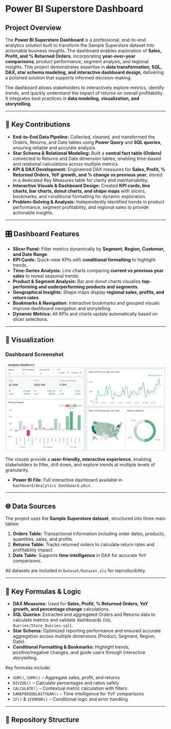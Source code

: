 # Power BI Superstore Dashboard

## Project Overview
The **Power BI Superstore Dashboard** is a professional, end-to-end analytics solution built to transform the Sample Superstore dataset into actionable business insights. The dashboard enables exploration of **Sales, Profit, and % Returned Orders**, incorporating **year-over-year comparisons**, product performance, segment analysis, and regional insights. This project demonstrates expertise in **data transformation, SQL, DAX, star schema modeling, and interactive dashboard design**, delivering a polished solution that supports informed decision-making.

The dashboard allows stakeholders to interactively explore metrics, identify trends, and quickly understand the impact of returns on overall profitability. It integrates best practices in **data modeling, visualization, and storytelling**.

---

## 🚀 Key Contributions
- **End-to-End Data Pipeline:** Collected, cleaned, and transformed the Orders, Returns, and Date tables using **Power Query** and **SQL queries**, ensuring reliable and accurate analysis.  
- **Star Schema & Relational Modeling:** Built a **central fact table (Orders)** connected to Returns and Date dimension tables, enabling time-based and relational calculations across multiple metrics.  
- **KPI & DAX Development:** Engineered DAX measures for **Sales, Profit, % Returned Orders, YoY growth, and % change vs previous year**, stored in a dedicated Key Measures table for clarity and maintainability.  
- **Interactive Visuals & Dashboard Design:** Created **KPI cards, line charts, bar charts, donut charts, and shape maps** with slicers, bookmarks, and conditional formatting for dynamic exploration.  
- **Problem-Solving & Analysis:** Independently identified trends in product performance, segment profitability, and regional sales to provide actionable insights.

---

## 🎛️ Dashboard Features
- **Slicer Panel:** Filter metrics dynamically by **Segment, Region, Customer, and Date Range**.  
- **KPI Cards:** Quick-view KPIs with **conditional formatting** to highlight trends.  
- **Time-Series Analysis:** Line charts comparing **current vs previous year sales** to reveal seasonal trends.  
- **Product & Segment Analysis:** Bar and donut charts visualize **top-performing and underperforming products and segments**.  
- **Geographical Insights:** Shape maps display **regional sales, profits, and return rates**.  
- **Bookmarks & Navigation:** Interactive bookmarks and grouped visuals improve dashboard navigation and storytelling.  
- **Dynamic Metrics:** All KPIs and charts update automatically based on slicer selections.

---

## 📸 Visualization
### Dashboard Screenshot
![Power BI Dashboard](Dashboard%20Image/Analytics_Dashboard.png)

The visuals provide a **user-friendly, interactive experience**, enabling stakeholders to filter, drill down, and explore trends at multiple levels of granularity.

- **Power BI File:** Full interactive dashboard available in `Dashboard/Analytics Dashboard.pbix`.


---

## 🌐 Data Sources
The project uses the **Sample Superstore dataset**, structured into three main tables:

1. **Orders Table:** Transactional information including order dates, products, quantities, sales, and profits.  
2. **Returns Table:** Tracks returned orders to calculate return rates and profitability impact.  
3. **Date Table:** Supports **time intelligence** in DAX for accurate YoY comparisons.

All datasets are included in `Dataset/Dataset.xls` for reproducibility.

---

## 🔢 Key Formulas & Logic
- **DAX Measures:** Used for **Sales, Profit, % Returned Orders, YoY growth, and percentage change** calculations.  
- **SQL Queries:** Extracted and aggregated Orders and Returns data to calculate metrics and validate dashboards (`SQL Queries/Store_Queries.sql`).  
- **Star Schema:** Optimized reporting performance and ensured accurate aggregation across multiple dimensions (Product, Segment, Region, Date).  
- **Conditional Formatting & Bookmarks:** Highlight trends, positive/negative changes, and guide users through interactive storytelling.  

Key formulas include:  
- `SUM()`, `SUMX()` – Aggregate sales, profit, and returns  
- `DIVIDE()` – Calculate percentages and ratios safely  
- `CALCULATE()` – Contextual metric calculation with filters  
- `SAMEPERIODLASTYEAR()` – Time intelligence for YoY comparisons  
- `IF()` & `IFERROR()` – Conditional logic and error handling  

---

## 📂 Repository Structure
